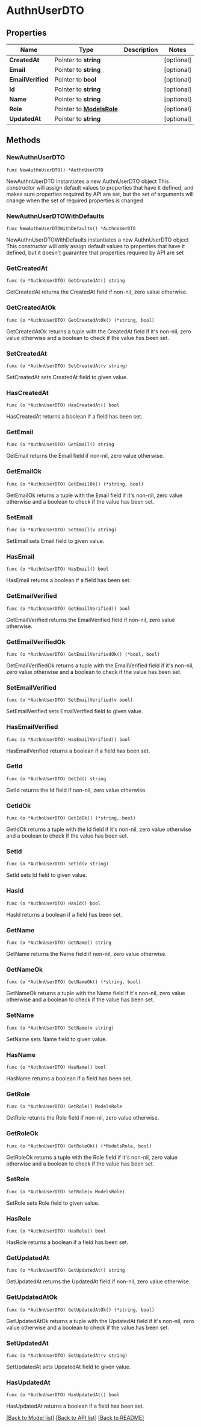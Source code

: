 # AuthnUserDTO

## Properties

Name | Type | Description | Notes
------------ | ------------- | ------------- | -------------
**CreatedAt** | Pointer to **string** |  | [optional] 
**Email** | Pointer to **string** |  | [optional] 
**EmailVerified** | Pointer to **bool** |  | [optional] 
**Id** | Pointer to **string** |  | [optional] 
**Name** | Pointer to **string** |  | [optional] 
**Role** | Pointer to [**ModelsRole**](ModelsRole.md) |  | [optional] 
**UpdatedAt** | Pointer to **string** |  | [optional] 

## Methods

### NewAuthnUserDTO

`func NewAuthnUserDTO() *AuthnUserDTO`

NewAuthnUserDTO instantiates a new AuthnUserDTO object
This constructor will assign default values to properties that have it defined,
and makes sure properties required by API are set, but the set of arguments
will change when the set of required properties is changed

### NewAuthnUserDTOWithDefaults

`func NewAuthnUserDTOWithDefaults() *AuthnUserDTO`

NewAuthnUserDTOWithDefaults instantiates a new AuthnUserDTO object
This constructor will only assign default values to properties that have it defined,
but it doesn't guarantee that properties required by API are set

### GetCreatedAt

`func (o *AuthnUserDTO) GetCreatedAt() string`

GetCreatedAt returns the CreatedAt field if non-nil, zero value otherwise.

### GetCreatedAtOk

`func (o *AuthnUserDTO) GetCreatedAtOk() (*string, bool)`

GetCreatedAtOk returns a tuple with the CreatedAt field if it's non-nil, zero value otherwise
and a boolean to check if the value has been set.

### SetCreatedAt

`func (o *AuthnUserDTO) SetCreatedAt(v string)`

SetCreatedAt sets CreatedAt field to given value.

### HasCreatedAt

`func (o *AuthnUserDTO) HasCreatedAt() bool`

HasCreatedAt returns a boolean if a field has been set.

### GetEmail

`func (o *AuthnUserDTO) GetEmail() string`

GetEmail returns the Email field if non-nil, zero value otherwise.

### GetEmailOk

`func (o *AuthnUserDTO) GetEmailOk() (*string, bool)`

GetEmailOk returns a tuple with the Email field if it's non-nil, zero value otherwise
and a boolean to check if the value has been set.

### SetEmail

`func (o *AuthnUserDTO) SetEmail(v string)`

SetEmail sets Email field to given value.

### HasEmail

`func (o *AuthnUserDTO) HasEmail() bool`

HasEmail returns a boolean if a field has been set.

### GetEmailVerified

`func (o *AuthnUserDTO) GetEmailVerified() bool`

GetEmailVerified returns the EmailVerified field if non-nil, zero value otherwise.

### GetEmailVerifiedOk

`func (o *AuthnUserDTO) GetEmailVerifiedOk() (*bool, bool)`

GetEmailVerifiedOk returns a tuple with the EmailVerified field if it's non-nil, zero value otherwise
and a boolean to check if the value has been set.

### SetEmailVerified

`func (o *AuthnUserDTO) SetEmailVerified(v bool)`

SetEmailVerified sets EmailVerified field to given value.

### HasEmailVerified

`func (o *AuthnUserDTO) HasEmailVerified() bool`

HasEmailVerified returns a boolean if a field has been set.

### GetId

`func (o *AuthnUserDTO) GetId() string`

GetId returns the Id field if non-nil, zero value otherwise.

### GetIdOk

`func (o *AuthnUserDTO) GetIdOk() (*string, bool)`

GetIdOk returns a tuple with the Id field if it's non-nil, zero value otherwise
and a boolean to check if the value has been set.

### SetId

`func (o *AuthnUserDTO) SetId(v string)`

SetId sets Id field to given value.

### HasId

`func (o *AuthnUserDTO) HasId() bool`

HasId returns a boolean if a field has been set.

### GetName

`func (o *AuthnUserDTO) GetName() string`

GetName returns the Name field if non-nil, zero value otherwise.

### GetNameOk

`func (o *AuthnUserDTO) GetNameOk() (*string, bool)`

GetNameOk returns a tuple with the Name field if it's non-nil, zero value otherwise
and a boolean to check if the value has been set.

### SetName

`func (o *AuthnUserDTO) SetName(v string)`

SetName sets Name field to given value.

### HasName

`func (o *AuthnUserDTO) HasName() bool`

HasName returns a boolean if a field has been set.

### GetRole

`func (o *AuthnUserDTO) GetRole() ModelsRole`

GetRole returns the Role field if non-nil, zero value otherwise.

### GetRoleOk

`func (o *AuthnUserDTO) GetRoleOk() (*ModelsRole, bool)`

GetRoleOk returns a tuple with the Role field if it's non-nil, zero value otherwise
and a boolean to check if the value has been set.

### SetRole

`func (o *AuthnUserDTO) SetRole(v ModelsRole)`

SetRole sets Role field to given value.

### HasRole

`func (o *AuthnUserDTO) HasRole() bool`

HasRole returns a boolean if a field has been set.

### GetUpdatedAt

`func (o *AuthnUserDTO) GetUpdatedAt() string`

GetUpdatedAt returns the UpdatedAt field if non-nil, zero value otherwise.

### GetUpdatedAtOk

`func (o *AuthnUserDTO) GetUpdatedAtOk() (*string, bool)`

GetUpdatedAtOk returns a tuple with the UpdatedAt field if it's non-nil, zero value otherwise
and a boolean to check if the value has been set.

### SetUpdatedAt

`func (o *AuthnUserDTO) SetUpdatedAt(v string)`

SetUpdatedAt sets UpdatedAt field to given value.

### HasUpdatedAt

`func (o *AuthnUserDTO) HasUpdatedAt() bool`

HasUpdatedAt returns a boolean if a field has been set.


[[Back to Model list]](../README.md#documentation-for-models) [[Back to API list]](../README.md#documentation-for-api-endpoints) [[Back to README]](../README.md)


